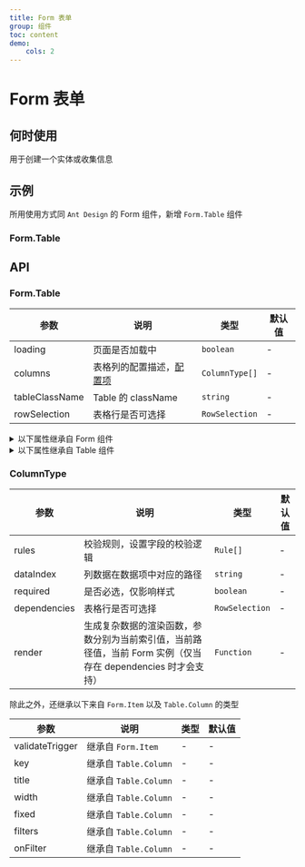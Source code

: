 ```yaml
---
title: Form 表单
group: 组件
toc: content
demo:
    cols: 2
---
```


# Form 表单

## 何时使用

用于创建一个实体或收集信息

## 示例

所用使用方式同 `Ant Design` 的 Form 组件，新增 `Form.Table` 组件

### Form.Table

<code src="./demos/basic.tsx" title="基础使用" compact="true"></code>

<code src="./demos/related.tsx" title="联动更新" description="如果性别是男性展示体重，否则不展示" compact="true"></code>

<code src="./demos/check.tsx" title="配置可选择项" description="取消勾选禁用当前行的相关输入框" compact="true"></code>

## API

### Form.Table

| 参数           | 说明                                               | 类型           | 默认值 |
| -------------- | -------------------------------------------------- | -------------- | ------ |
| loading        | 页面是否加载中                                     | `boolean`      | -      |
| columns        | 表格列的配置描述，<a href="#columntype">配置项</a> | `ColumnType[]` | -      |
| tableClassName | Table 的 className                                 | `string`       | -      |
| rowSelection   | 表格行是否可选择                                   | `RowSelection` | -      |

<details><summary>以下属性继承自 Form 组件</summary>

| 参数         | 说明                         | 类型       | 默认值 |
| ------------ | ---------------------------- | ---------- | ------ |
| name         | 字段名，支持数组             | `	NamePath` | -      |
| rules        | 校验规则，设置字段的校验逻辑 | `Rule[]`   | -      |
| initialValue | 设置 Table 组件的默认值      | `any[]`    | -      |

详见：<a href="https://4x.ant.design/components/form-cn/#Form.Item" target="_blank">配置项</a>

</details>

<details><summary>以下属性继承自 Table 组件</summary>

| 参数     | 说明                                       | 类型      | 默认值  |
| -------- | ------------------------------------------ | --------- | ------- |
| scroll   | 表格是否可滚动，也可以指定滚动区域的宽、高 | `object`  | -       |
| bordered | 是否展示外边框和列边框                     | `boolean` | `false` |

详见：<a href="https://4x.ant.design/components/table-cn/#Table" target="_blank">配置项</a>

</details>

### ColumnType

| 参数         | 说明                                                                                                         | 类型           | 默认值 |
| ------------ | ------------------------------------------------------------------------------------------------------------ | -------------- | ------ |
| rules        | 校验规则，设置字段的校验逻辑                                                                                 | `Rule[]`       | -      |
| dataIndex    | 列数据在数据项中对应的路径                                                                                   | `string`       | -      |
| required     | 是否必选，仅影响样式                                                                                         | `boolean`      | -      |
| dependencies | 表格行是否可选择                                                                                             | `RowSelection` | -      |
| render       | 生成复杂数据的渲染函数，参数分别为当前索引值，当前路径值，当前 Form 实例（仅当存在 dependencies 时才会支持） | `Function`     | -      |

除此之外，还继承以下来自 `Form.Item` 以及 `Table.Column` 的类型

| 参数            | 说明                  | 类型 | 默认值 |
| --------------- | --------------------- | ---- | ------ |
| validateTrigger | 继承自 `Form.Item`    | -    | -      |
| key             | 继承自 `Table.Column` | -    | -      |
| title           | 继承自 `Table.Column` | -    | -      |
| width           | 继承自 `Table.Column` | -    | -      |
| fixed           | 继承自 `Table.Column` | -    | -      |
| filters         | 继承自 `Table.Column` | -    | -      |
| onFilter        | 继承自 `Table.Column` | -    | -      |
